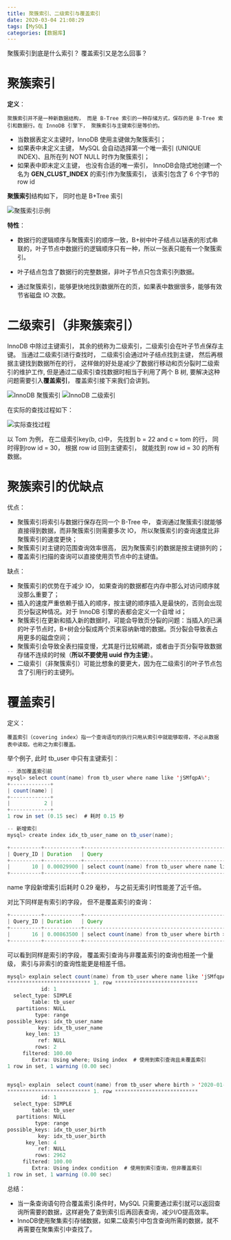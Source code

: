 ```yaml
---
title: 聚簇索引、二级索引与覆盖索引
date: 2020-03-04 21:08:29
tags: [MySQL]
categories: [数据库]
---
```


聚簇索引到底是什么索引？ 覆盖索引又是怎么回事？

<!--more-->

# 聚簇索引
**定义**：

    聚簇索引并不是一种新数据结构， 而是 B-Tree 索引的一种存储方式，保存的是 B-Tree 索引和数据行。在 InnoDB 引擎下， 聚簇索引与主键索引是等价的。

* 当数据表定义主键时，InnoDB 使用主键做为聚簇索引；
* 如果表中未定义主键， MySQL 会自动选择第一个唯一索引 (UNIQUE INDEX)、且所在列 NOT NULL 时作为聚簇索引；
* 如果表中即未定义主键， 也没有合适的唯一索引， InnoDB会隐式地创建一个名为 **GEN_CLUST_INDEX** 的索引作为聚簇索引， 该索引包含了 6 个字节的 row id

**聚簇索引**结构如下， 同时也是 B+Tree 索引

![聚簇索引示例](/cluster_index.jpg)

**特性**：

* 数据行的逻辑顺序与聚簇索引的顺序一致，B+树中叶子结点以链表的形式串联的，叶子节点中数据行的逻辑顺序只有一种，所以一张表只能有一个聚簇索引。

* 叶子结点包含了数据行的完整数据，非叶子节点只包含索引列数据。

* 通过聚簇索引，能够更快地找到数据所在的页，如果表中数据很多，能够有效节省磁盘 IO 次数。

# 二级索引（非聚簇索引）

InnoDB 中除过主键索引， 其余的统称为二级索引，二级索引会在叶子节点保存主键。
当通过二级索引进行查找时， 二级索引会通过叶子结点找到主键， 然后再根据主键找到数据所在的行， 这样做的好处是减少了数据行移动和页分裂时二级索引的维护工作, 但是通过二级索引查找数据时相当于利用了两个 B 树, 要解决这种问题需要引入**覆盖索引**， 覆盖索引接下来我们会讲到。

![InnoDB 聚簇索引](/cluster_index.png) ![InnoDB 二级索引](/secondary_index.png)


在实际的查找过程如下：

![实际查找过程](/b-tree-index.jpg)

以 Tom 为例， 在二级索引key(b, c)中， 先找到 b = 22 and c = tom 的行， 同时得到row id = 30， 根据 row id 回到主键索引， 就能找到 row id = 30 的所有数据。

# 聚簇索引的优缺点

优点：

* 聚簇索引将索引与数据行保存在同一个 B-Tree 中， 查询通过聚簇索引就能够直接得到数据，而非聚簇索引则需要多次 IO， 所以聚簇索引的查询速度比非聚簇索引的速度更快；
* 聚簇索引对主键的范围查询效率很高， 因为聚簇索引的数据是按主键排列的；
* 覆盖索引扫描的查询可以直接使用页节点中的主键值。

缺点： 

* 聚簇索引的优势在于减少 IO， 如果查询的数据都在内存中那么对访问顺序就没那么重要了；
* 插入的速度严重依赖于插入的顺序，按主键的顺序插入是最快的，否则会出现页分裂这种情况。对于 InnoDB 引擎的表都会定义一个自增 id；
* 聚簇索引在更新和插入新的数据时，可能会导致页分裂的问题：当插入的已满的叶子节点时，B+树会分裂成两个页来容纳新增的数据。页分裂会导致表占用更多的磁盘空间；
* 聚簇索引会导致全表扫描变慢，尤其是行比较稀疏，或者由于页分裂导致数据存储不连续的时候（**所以不要使用 uuid 作为主键**）。
* 二级索引（非聚簇索引）可能比想象的要更大，因为在二级索引的叶子节点包含了引用行的主键列。

# 覆盖索引

定义：

    覆盖索引（covering index）指一个查询语句的执行只用从索引中就能够取得，不必从数据表中读取。也称之为索引覆盖。

举个例子, 此时 tb_user 中只有主键索引：

```java
-- 添加覆盖索引前
mysql> select count(name) from tb_user where name like 'jSMfqpA%';
+-------------+
| count(name) |
+-------------+
|           2 |
+-------------+
1 row in set (0.15 sec)  # 耗时 0.15 秒

-- 新增索引
mysql> create index idx_tb_user_name on tb_user(name);

+----------+------------+--------------------------------------------------------------+
| Query_ID | Duration   | Query                                                        |
+----------+------------+--------------------------------------------------------------+
|       10 | 0.00029900 | select count(name) from tb_user where name like 'jSMfqpA%'   |
+----------+------------+--------------------------------------------------------------+
```

name 字段新增索引后耗时 0.29 毫秒， 与之前无索引时性能差了近千倍。

对比下同样是有索引的字段， 但不是覆盖索引的查询：

```java
+----------+------------+--------------------------------------------------------------------+
| Query_ID | Duration   | Query                                                              |
+----------+------------+--------------------------------------------------------------------+
|       16 | 0.00863500 | select count(name) from tb_user where birth > '2020-01-01'         |
+----------+------------+--------------------------------------------------------------------+
```

可以看到同样是索引的字段， 覆盖索引查询与非覆盖索引的查询也相差一个量级， 索引与非索引的查询性能更是相差千倍。

```java
mysql> explain select count(name) from tb_user where name like 'jSMfqpA%' \G;
*************************** 1. row ***************************
           id: 1
  select_type: SIMPLE
        table: tb_user
   partitions: NULL
         type: range
possible_keys: idx_tb_user_name
          key: idx_tb_user_name
      key_len: 13
          ref: NULL
         rows: 2
     filtered: 100.00
        Extra: Using where; Using index  # 使用到索引查询且未覆盖索引
1 row in set, 1 warning (0.00 sec)


mysql> explain  select count(name) from tb_user where birth > '2020-01-01' \G;
*************************** 1. row ***************************
           id: 1
  select_type: SIMPLE
        table: tb_user
   partitions: NULL
         type: range
possible_keys: idx_tb_user_birth
          key: idx_tb_user_birth
      key_len: 4
          ref: NULL
         rows: 2962
     filtered: 100.00
        Extra: Using index condition  # 使用到索引查询，但非覆盖索引
1 row in set, 1 warning (0.00 sec)
```


总结：

* 当一条查询语句符合覆盖索引条件时，MySQL 只需要通过索引就可以返回查询所需要的数据，这样避免了查到索引后再回表查询，减少I/O提高效率。
* InnoDB使用聚集索引存储数据，如果二级索引中包含查询所需的数据，就不再需要在聚集索引中查找了。

